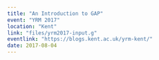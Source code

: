 ```yaml
---
title: "An Introduction to GAP"
event: "YRM 2017"
location: "Kent"
link: "files/yrm2017-input.g"
eventlink: "https://blogs.kent.ac.uk/yrm-kent/"
date: 2017-08-04
---
```

